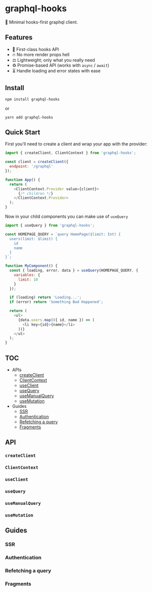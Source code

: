 # graphql-hooks

🎣 Minimal hooks-first graphql client.

## Features

- 🥇 First-class hooks API
- 🔥 No more render props hell
- ⚖️ Lightweight; only what you really need
- ️️♻️ Promise-based API (works with `async` / `await`)
- ⏳ Handle loading and error states with ease

## Install

`npm install graphql-hooks`

or

`yarn add graphql-hooks`

## Quick Start

First you'll need to create a client and wrap your app with the provider:

```js
import { createClient, ClientContext } from 'graphql-hooks';

const client = createClient({
  endpoint: '/graphql'
});

function App() {
  return (
    <ClientContext.Provider value={client}>
      {/* children */}
    </ClientContext.Provider>
  );
}
```

Now in your child components you can make use of `useQuery`

```js
import { useQuery } from 'graphql-hooks';

const HOMEPAGE_QUERY = `query HomePage($limit: Int) {
  users(limit: $limit) {
    id
    name
  }
}`;

function MyComponent() {
  const { loading, error, data } = useQuery(HOMEPAGE_QUERY, {
    variables: {
      limit: 10
    }
  });

  if (loading) return 'Loading...';
  if (error) return 'Something Bad Happened';

  return (
    <ul>
      {data.users.map(({ id, name }) => (
        <li key={id}>{name}</li>
      ))}
    </ul>
  );
}
```

## TOC

- APIs
  - [createClient](#createClient)
  - [ClientContext](#ClientContext)
  - [useClient](#useClient)
  - [useQuery](#useQuery)
  - [useManualQuery](#useManualQuery)
  - [useMutation](#useMutation)
- Guides
  - [SSR](#SSR)
  - [Authentication](#Authentication)
  - [Refetching a query](#Refetching-a-query)
  - [Fragments](#Fragments)

## API

### `createClient`

### `ClientContext`

### `useClient`

### `useQuery`

### `useManualQuery`

### `useMutation`

## Guides

### SSR

### Authentication

### Refetching a query

### Fragments
